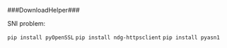 ###DownloadHelper###

SNI problem:

`pip install pyOpenSSL`
`pip install ndg-httpsclient`
`pip install pyasn1`